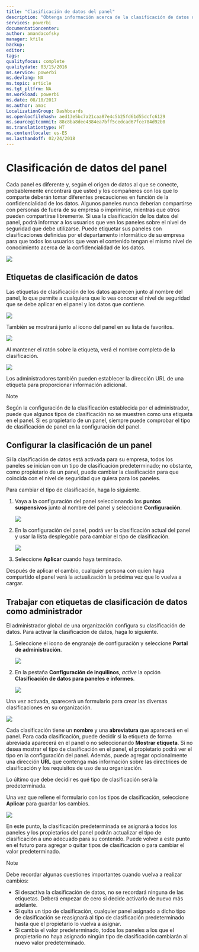 ```yaml
---
title: "Clasificación de datos del panel"
description: "Obtenga información acerca de la clasificación de datos de panel, incluido cómo un administrador debe configurarla y cómo los propietarios de un panel pueden cambiar la clasificación."
services: powerbi
documentationcenter: 
author: amandacofsky
manager: kfile
backup: 
editor: 
tags: 
qualityfocus: complete
qualitydate: 03/15/2016
ms.service: powerbi
ms.devlang: NA
ms.topic: article
ms.tgt_pltfrm: NA
ms.workload: powerbi
ms.date: 08/10/2017
ms.author: amac
LocalizationGroup: Dashboards
ms.openlocfilehash: aed13e5bc7a21caa87e4c5b25fd61d55dcfc6129
ms.sourcegitcommit: 88c8ba8dee4384ea7bff5cedcad67fce784d92b0
ms.translationtype: HT
ms.contentlocale: es-ES
ms.lasthandoff: 02/24/2018
---
```

# <a name="dashboard-data-classification"></a>Clasificación de datos del panel
Cada panel es diferente y, según el origen de datos al que se conecte, probablemente encontrará que usted y los compañeros con los que lo comparte deberán tomar diferentes precauciones en función de la confidencialidad de los datos. Algunos paneles nunca deberían compartirse con personas de fuera de su empresa o imprimirse, mientras que otros pueden compartirse libremente. Si usa la clasificación de los datos del panel, podrá informar a los usuarios que ven los paneles sobre el nivel de seguridad que debe utilizarse. Puede etiquetar sus paneles con clasificaciones definidas por el departamento informático de su empresa para que todos los usuarios que vean el contenido tengan el mismo nivel de conocimiento acerca de la confidencialidad de los datos.

![](media/service-data-classification/dashboard_tagged_as_hbi.png)

## <a name="data-classification-tags"></a>Etiquetas de clasificación de datos
Las etiquetas de clasificación de los datos aparecen junto al nombre del panel, lo que permite a cualquiera que lo vea conocer el nivel de seguridad que se debe aplicar en el panel y los datos que contiene.

![](media/service-data-classification/tag_next_to_title.png)

También se mostrará junto al icono del panel en su lista de favoritos.

![](media/service-data-classification/tag_on_dashboard_tile.png)

Al mantener el ratón sobre la etiqueta, verá el nombre completo de la clasificación.

![](media/service-data-classification/tag_tooltip.png)

Los administradores también pueden establecer la dirección URL de una etiqueta para proporcionar información adicional.

> [!NOTE]
> Según la configuración de la clasificación establecida por el administrador, puede que algunos tipos de clasificación no se muestren como una etiqueta en el panel. Si es propietario de un panel, siempre puede comprobar el tipo de clasificación de panel en la configuración del panel.
> 
> 

## <a name="setting-a-dashboards-classification"></a>Configurar la clasificación de un panel
Si la clasificación de datos está activada para su empresa, todos los paneles se inician con un tipo de clasificación predeterminado; no obstante, como propietario de un panel, puede cambiar la clasificación para que coincida con el nivel de seguridad que quiera para los paneles.

Para cambiar el tipo de clasificación, haga lo siguiente.

1. Vaya a la configuración del panel seleccionando los **puntos suspensivos** junto al nombre del panel y seleccione **Configuración**.
   
    ![](media/service-data-classification/dashboard_settings.png)
2. En la configuración del panel, podrá ver la clasificación actual del panel y usar la lista desplegable para cambiar el tipo de clasificación.
   
    ![](media/service-data-classification/classification_setting_dropdown.png)
3. Seleccione **Aplicar** cuando haya terminado.

Después de aplicar el cambio, cualquier persona con quien haya compartido el panel verá la actualización la próxima vez que lo vuelva a cargar.

## <a name="working-with-data-classification-tags-as-an-admin"></a>Trabajar con etiquetas de clasificación de datos como administrador
El administrador global de una organización configura su clasificación de datos. Para activar la clasificación de datos, haga lo siguiente.

1. Seleccione el icono de engranaje de configuración y seleccione **Portal de administración**.
   
    ![](media/service-data-classification/admin_portal_in_settings.png)
2. En la pestaña **Configuración de inquilinos**, *active* la opción **Clasificación de datos para paneles e informes**.
   
    ![](media/service-data-classification/data_classification_switch_location.png)

Una vez activada, aparecerá un formulario para crear las diversas clasificaciones en su organización.

![](media/service-data-classification/blank_classification_form.png)

Cada clasificación tiene un **nombre** y una **abreviatura** que aparecerá en el panel. Para cada clasificación, puede decidir si la etiqueta de forma abreviada aparecerá en el panel o no seleccionando **Mostrar etiqueta**. Si no desea mostrar el tipo de clasificación en el panel, el propietario podrá ver el tipo en la configuración del panel. Además, puede agregar opcionalmente una dirección **URL** que contenga más información sobre las directrices de clasificación y los requisitos de uso de su organización.  

Lo último que debe decidir es qué tipo de clasificación será la predeterminada.  

Una vez que rellene el formulario con los tipos de clasificación, seleccione **Aplicar** para guardar los cambios.

![](media/service-data-classification/filled_in_classification_form.png)

En este punto, la clasificación predeterminada se asignará a todos los paneles y los propietarios del panel podrán actualizar el tipo de clasificación a uno adecuado para su contenido. Puede volver a este punto en el futuro para agregar o quitar tipos de clasificación o para cambiar el valor predeterminado.  

> [!NOTE]
> Debe recordar algunas cuestiones importantes cuando vuelva a realizar cambios:
> 
> * Si desactiva la clasificación de datos, no se recordará ninguna de las etiquetas. Deberá empezar de cero si decide activarlo de nuevo más adelante.  
> * Si quita un tipo de clasificación, cualquier panel asignado a dicho tipo de clasificación se reasignará al tipo de clasificación predeterminado hasta que el propietario lo vuelva a asignar.  
> * Si cambia el valor predeterminado, todos los paneles a los que el propietario no haya asignado ningún tipo de clasificación cambiarán al nuevo valor predeterminado.
> 
> 

